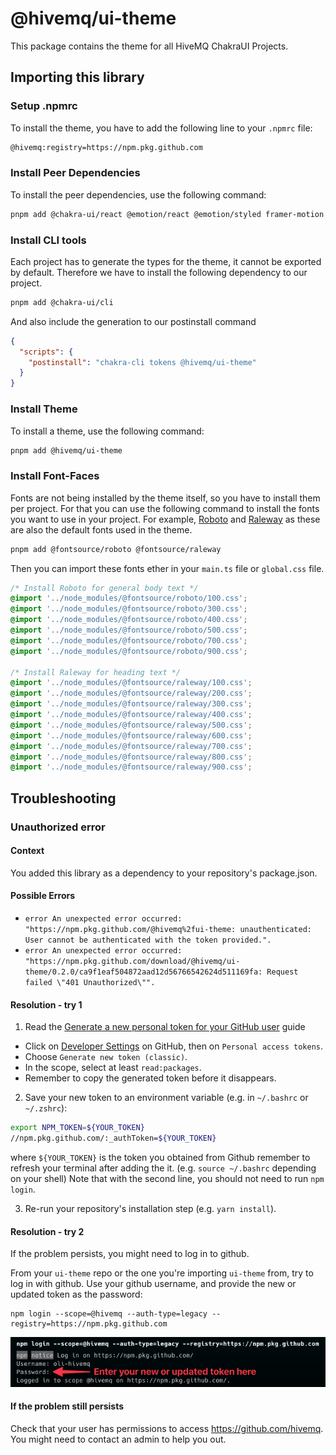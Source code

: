 # @hivemq/ui-theme

This package contains the theme for all HiveMQ ChakraUI Projects.

## Importing this library

### Setup .npmrc

To install the theme, you have to add the following line to your `.npmrc` file:

```bash
@hivemq:registry=https://npm.pkg.github.com
```

### Install Peer Dependencies

To install the peer dependencies, use the following command:

```bash
pnpm add @chakra-ui/react @emotion/react @emotion/styled framer-motion
```

### Install CLI tools

Each project has to generate the types for the theme, it cannot be exported by default.
Therefore we have to install the following dependency to our project.

```bash
pnpm add @chakra-ui/cli
```

And also include the generation to our postinstall command

```json
{
  "scripts": {
    "postinstall": "chakra-cli tokens @hivemq/ui-theme"
  }
}
```

### Install Theme

To install a theme, use the following command:

```bash
pnpm add @hivemq/ui-theme
```

### Install Font-Faces

Fonts are not being installed by the theme itself, so you have to install them per project.
For that you can use the following command to install the fonts you want to use in your project.
For example, [Roboto](https://www.npmjs.com/package/@fontsource/roboto) and [Raleway](https://www.npmjs.com/package/@fontsource/raleway) as these are also the default fonts used in the theme.

```bash
pnpm add @fontsource/roboto @fontsource/raleway
```

Then you can import these fonts ether in your `main.ts` file or `global.css` file.

```css
/* Install Roboto for general body text */
@import '../node_modules/@fontsource/roboto/100.css';
@import '../node_modules/@fontsource/roboto/300.css';
@import '../node_modules/@fontsource/roboto/400.css';
@import '../node_modules/@fontsource/roboto/500.css';
@import '../node_modules/@fontsource/roboto/700.css';
@import '../node_modules/@fontsource/roboto/900.css';

/* Install Raleway for heading text */
@import '../node_modules/@fontsource/raleway/100.css';
@import '../node_modules/@fontsource/raleway/200.css';
@import '../node_modules/@fontsource/raleway/300.css';
@import '../node_modules/@fontsource/raleway/400.css';
@import '../node_modules/@fontsource/raleway/500.css';
@import '../node_modules/@fontsource/raleway/600.css';
@import '../node_modules/@fontsource/raleway/700.css';
@import '../node_modules/@fontsource/raleway/800.css';
@import '../node_modules/@fontsource/raleway/900.css';
```

## Troubleshooting

### Unauthorized error
#### Context
You added this library as a dependency to your repository's package.json.

#### Possible Errors
- `error An unexpected error occurred: "https://npm.pkg.github.com/@hivemq%2fui-theme: unauthenticated: User cannot be authenticated with the token provided.".`
- `error An unexpected error occurred: "https://npm.pkg.github.com/download/@hivemq/ui-theme/0.2.0/ca9f1eaf504872aad12d56766542624d511169fa: Request failed \"401 Unauthorized\"".`

#### Resolution - try 1
1. Read the [Generate a new personal token for your GitHub user](https://docs.github.com/en/enterprise-server@3.9/authentication/keeping-your-account-and-data-secure/managing-your-personal-access-tokens#creating-a-personal-access-token) guide
  - Click on [Developer Settings](https://github.com/settings/apps) on GitHub, then on `Personal access tokens`.
  - Choose `Generate new token (classic)`.
  - In the scope, select at least `read:packages`.
  - Remember to copy the generated token before it disappears.
2. Save your new token to an environment variable (e.g. in `~/.bashrc` or `~/.zshrc`):
```bash
export NPM_TOKEN=${YOUR_TOKEN}
//npm.pkg.github.com/:_authToken=${YOUR_TOKEN}
```
where `${YOUR_TOKEN}` is the token you obtained from Github remember to refresh your terminal after adding the it. (e.g. `source ~/.bashrc` depending on your shell)
Note that with the second line, you should not need to run `npm login`.

3. Re-run your repository's installation step (e.g. `yarn install`).

#### Resolution - try 2
If the problem persists, you might need to log in to github.

From your `ui-theme` repo or the one you're importing `ui-theme` from, try to log in with github. Use your github username, and provide the new or updated token as the password:
```shell
npm login --scope=@hivemq --auth-type=legacy --registry=https://npm.pkg.github.com
```

![github login](docs/github-login.png)

#### If the problem still persists
Check that your user has permissions to access https://github.com/hivemq. You might need to contact an admin to help you out.

